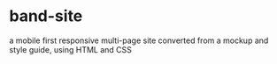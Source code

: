 # band-site
a mobile first responsive multi-page site converted from a mockup and style guide, using HTML and CSS 
